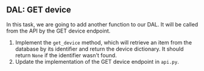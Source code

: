 ## DAL: GET device

In this task, we are going to add another function to our DAL. 
It will be called from the API by the GET device endpoint.

1. Implement the `get_device` method, which will retrieve an item from the database by its identifier and return the device dictionary. It should return `None` if
the identifier wasn't found.
2. Update the implementation of the GET device endpoint in `api.py`.
